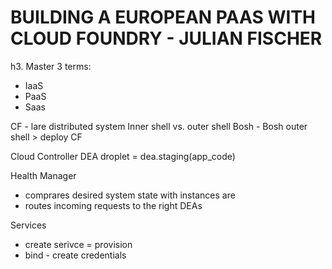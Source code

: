 BUILDING A EUROPEAN PAAS WITH CLOUD FOUNDRY - JULIAN FISCHER
============================================================

h3. Master 3 terms:

* IaaS
* PaaS
* Saas

CF - lare distributed system
Inner shell vs. outer shell
Bosh - Bosh outer shell > deploy CF

Cloud Controller
DEA
droplet = dea.staging(app_code)

Health Manager
- comprares desired system state with instances are
- routes incoming requests to the right DEAs

Services
- create serivce = provision
- bind - create credentials


